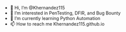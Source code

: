 - 👋 Hi, I’m @Khernandez115
- 👀 I’m interested in PenTesting, DFIR, and Bug Bounty
- 🌱 I’m currently learning Python Automation
- 📫 How to reach me Khernandez115.github.io

<!---
Khernandez115/Khernandez115 is a ✨ special ✨ repository because its `README.md` (this file) appears on your GitHub profile.
You can click the Preview link to take a look at your changes.
--->
